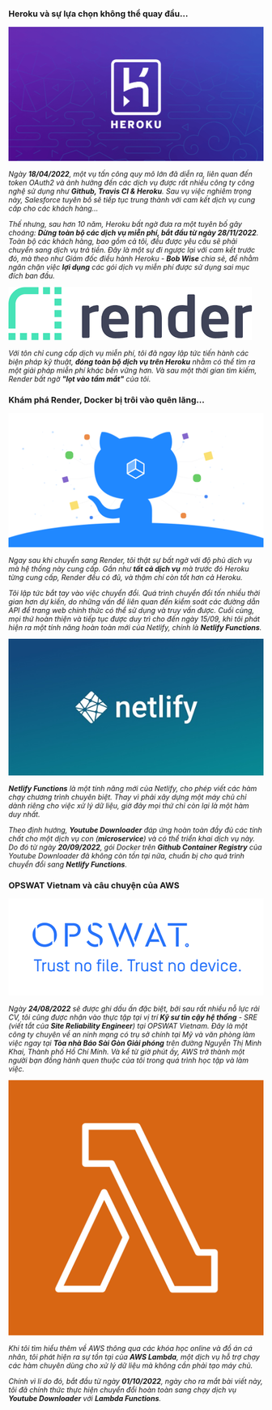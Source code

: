 ### Heroku và sự lựa chọn không thể quay đầu...

![Heroku](../../../../public/images/posts/2022/05-30-TechBlog-01/heroku.png)

_Ngày **18/04/2022**, một vụ tấn công quy mô lớn đã diễn ra,
liên quan đến token OAuth2 và ảnh hưởng đến các dịch vụ
được rất nhiều công ty công nghệ sử dụng như ***Github, Travis CI & Heroku***.
Sau vụ việc nghiêm trọng này, Salesforce tuyên bố sẽ tiếp tục
trung thành với cam kết dịch vụ cung cấp cho các khách hàng..._

_Thế nhưng, sau hơn 10 năm, Heroku bất ngờ đưa ra một tuyên bố gây choáng:
**Dừng toàn bộ các dịch vụ miễn phí, bắt đầu từ ngày 28/11/2022**.
Toàn bộ các khách hàng, bao gồm cả tôi, đều được yêu cầu sẽ phải chuyển sang
dịch vụ trả tiền. Đây là một sự đi ngược lại với cam kết trước đó, mà theo như
Giám đốc điều hành Heroku - **Bob Wise** chia sẻ, để nhằm ngăn chặn việc ***lợi dụng***
các gói dịch vụ miễn phí được sử dụng sai mục đích ban đầu._

![Render](../../../../public/images/posts/2022/05-30-TechBlog-01/render.png)

_Với tôn chỉ cung cấp dịch vụ miễn phí, tôi đã ngay lập tức tiến hành các biện pháp
kỹ thuật, **đóng toàn bộ dịch vụ trên Heroku** nhằm có thể tìm ra một giải pháp miễn phí
khác bền vững hơn. Và sau một thời gian tìm kiếm, Render bất ngờ ***"lọt vào tầm mắt"*** của tôi._

### Khám phá Render, Docker bị trôi vào quên lãng...

![Github](../../../../public/images/posts/2022/05-30-TechBlog-01/package-registry.png)

_Ngay sau khi chuyển sang Render, tôi thật sự bất ngờ với độ phủ dịch vụ
mà hệ thống này cung cấp. Gần như **tất cả dịch vụ** mà trước đó Heroku
từng cung cấp, Render đều có đủ, và thậm chí còn tốt hơn cả Heroku._

_Tôi lập tức bắt tay vào việc chuyển đổi. Quá trình chuyển đổi tốn nhiều
thời gian hơn dự kiến, do những vấn đề liên quan đến kiểm soát các đường
dẫn API để trang web chính thức có thể sử dụng và truy vấn được. Cuối cùng,
mọi thứ hoàn thiện và tiếp tục được duy trì cho đến ngày 15/09, khi tôi phát
hiện ra một tính năng hoàn toàn mới của Netlify, chính là **Netlify Functions**._

![Netlify](../../../../public/images/posts/2022/05-30-TechBlog-01/netlify.png)

_**Netlify Functions** là một tính năng mới của Netlify, cho phép viết các hàm chạy
chương trình chuyên biệt. Thay vì phải xây dựng một máy chủ chỉ dành riêng cho
việc xử lý dữ liệu, giờ đây mọi thứ chỉ còn lại là một hàm duy nhất._

_Theo định hướng, ***Youtube Downloader*** đáp ứng hoàn toàn đầy đủ các tính chất
cho một dịch vụ con (**microservice**) và có thể triển khai dịch vụ này. Do đó từ ngày
**20/09/2022**, gói Docker trên **Github Container Registry** của Youtube Downloader
đã không còn tồn tại nữa, chuẩn bị cho quá trình chuyển đổi sang **Netlify Functions**._

### OPSWAT Vietnam và câu chuyện của AWS

![OPSWAT](../../../../public/images/posts/2022/05-30-TechBlog-01/opswat.png)

_Ngày **24/08/2022** sẽ được ghi dấu ấn đặc biệt, bởi sau rất nhiều nỗ lực rải CV,
tôi cũng được nhận vào thực tập tại vị trí **Kỹ sư tin cậy hệ thống** - SRE (viết
tắt của **Site Reliability Engineer**) tại OPSWAT Vietnam. Đây là một công ty
chuyên về an ninh mạng có trụ sở chính tại Mỹ và văn phòng làm việc ngay
tại **Tòa nhà Báo Sài Gòn Giải phóng** trên đường Nguyễn Thị Minh Khai, Thành phố
Hồ Chí Minh. Và kể từ giờ phút ấy, AWS trở thành một người bạn đồng hành quen thuộc
của tôi trong quá trình học tập và làm việc._

![Lambda](../../../../public/images/posts/2022/05-30-TechBlog-01/lambda.png)

_Khi tôi tìm hiểu thêm về AWS thông qua các khóa học online và đồ án cá nhân,
tôi phát hiện ra sự tồn tại của **AWS Lambda**, một dịch vụ hỗ trợ
chạy các hàm chuyên dùng cho xử lý dữ liệu mà không cần phải tạo máy chủ._

_Chính vì lí do đó, bắt đầu từ ngày **01/10/2022**, ngày cho ra mắt bài viết này,
tôi đã chính thức thực hiện chuyển đổi hoàn toàn sang chạy dịch vụ **Youtube Downloader**
với **Lambda Functions**._
